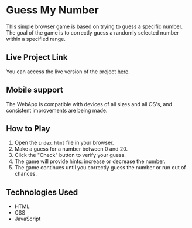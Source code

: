 # Guess My Number
This simple browser game is based on trying to guess a specific number. The goal of the game is to correctly guess a randomly selected number within a specified range.

## Live Project Link

You can access the live version of the project [here](https://guess-number-rose.vercel.app/).

## Mobile support
The WebApp is compatible with devices of all sizes and all OS's, and consistent improvements are being made.

## How to Play

1. Open the `index.html` file in your browser.
2. Make a guess for a number between 0 and 20.
3. Click the "Check" button to verify your guess.
4. The game will provide hints: increase or decrease the number.
5. The game continues until you correctly guess the number or run out of chances.

## Technologies Used

- HTML
- CSS
- JavaScript
